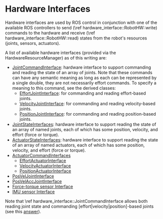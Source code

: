 # Hardware Interfaces

Hardware interfaces are used by ROS control in conjunction with one of the
available ROS controllers to send (\ref hardware_interface::RobotHW::write)
commands to the hardware and receive (\ref hardware_interface::RobotHW::read)
states from the robot's resources (joints, sensors, actuators).

A list of available hardware interfaces (provided via the HardwareResourceManager)
as of this writing are:

- [JointCommandInterface](include/hardware_interface/joint_command_interface.h): 
  hardware interface to support commanding and reading the state of an array of
  joints. Note that these commands can have any semantic meaning as long as each
  can be represented by a single double, they are not necessarily effort commands. 
  To specify a meaning to this command, see the derived classes:
  - [EffortJointInterface](https://github.com/ros-controls/ros_control/blob/c6ee2451cf919307b7c1dbc75b32bec7d1b52d23/hardware_interface/include/hardware_interface/joint_command_interface.h#L82): 
    for commanding and reading effort-based joints.
  - [VelocityJointInterface](https://github.com/ros-controls/ros_control/blob/c6ee2451cf919307b7c1dbc75b32bec7d1b52d23/hardware_interface/include/hardware_interface/joint_command_interface.h#L85): 
    for commanding and reading velocity-based joints.
  - [PositionJointInterface](https://github.com/ros-controls/ros_control/blob/c6ee2451cf919307b7c1dbc75b32bec7d1b52d23/hardware_interface/include/hardware_interface/joint_command_interface.h#L88): 
    for commanding and reading position-based joints.
- [JointStateInterfaces](include/hardware_interface/joint_state_interface.h): 
  hardware interface to support reading the state of an array of named joints, 
  each of which has some position, velocity, and effort (force or torque).
- [ActuatorStateInterfaces](include/hardware_interface/actuator_state_interface.h): 
  hardware interface to support reading the state of an array of named actuators,
  each of which has some position, velocity, and effort (force or torque).
- [ActuatorCommandInterfaces](include/hardware_interface/actuator_command_interface.h)
  - [EffortActuatorInterface](https://github.com/ros-controls/ros_control/blob/c6ee2451cf919307b7c1dbc75b32bec7d1b52d23/hardware_interface/include/hardware_interface/actuator_command_interface.h#L79)
  - [VelocityActuatorInterface](https://github.com/ros-controls/ros_control/blob/c6ee2451cf919307b7c1dbc75b32bec7d1b52d23/hardware_interface/include/hardware_interface/actuator_command_interface.h#L82)
  - [PositionActuatorInterface](https://github.com/ros-controls/ros_control/blob/c6ee2451cf919307b7c1dbc75b32bec7d1b52d23/hardware_interface/include/hardware_interface/actuator_command_interface.h#L85)
- [PosVelJointInterface](/include/hardware_interface/posvel_command_interface.h)
- [PosVelAccJointInterface](/include/hardware_interface/posvelacc_command_interface.h)
- [Force-torque sensor Interface](include/hardware_interface/force_torque_sensor_interface.h)
- [IMU sensor Interface](/include/hardware_interface/imu_sensor_interface.h)

Note that \ref hardware_interface::JointCommandInterface allows both reading
joint state and commanding [effort|velocity|position]-based joints
(see this [answer](https://answers.ros.org/question/209619/differences-between-hardware-interfaces/?answer=209636#post-id-209636)).